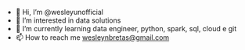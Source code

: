 - 👋 Hi, I’m @wesleyunofficial
- 👀 I’m interested in data solutions
- 🌱 I’m currently learning data engineer, python, spark, sql, cloud e git
- 📫 How to reach me wesleynbretas@gmail.com

<!---
wesbretas-raizen/wesbretas-raizen is a ✨ special ✨ repository because its `README.md` (this file) appears on your GitHub profile.
You can click the Preview link to take a look at your changes.
--->
